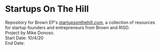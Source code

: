# Startups On The Hill
Repository for Brown EP's [startupsonthehill.com](https://startupsonthehill.com), a collection of resources for startup founders and entrepreneurs from Brown and RISD. <br/>
Project by Mike Donoso. <br/>
Start Date: 10/4/20 <br/>
End Date:
